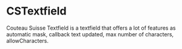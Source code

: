 # CSTextfield

Couteau Suisse Textfield is a textfield that offers a lot of features as automatic mask, callback text updated, max number of characters, allowCharacters.
